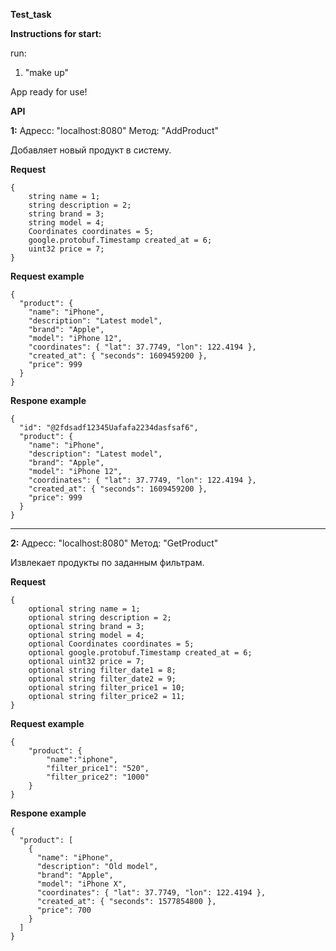 **Test_task**

**Instructions for start:**

run:
1) "make up"

App ready for use!

**API**

**1:**
Адресс: "localhost:8080"
Метод: "AddProduct"

Добавляет новый продукт в систему.

**Request**
```
{
    string name = 1;
    string description = 2;
    string brand = 3;
    string model = 4;
    Coordinates coordinates = 5;
    google.protobuf.Timestamp created_at = 6;
    uint32 price = 7;
}
```

**Request example**
```
{
  "product": {
    "name": "iPhone",
    "description": "Latest model",
    "brand": "Apple",
    "model": "iPhone 12",
    "coordinates": { "lat": 37.7749, "lon": 122.4194 },
    "created_at": { "seconds": 1609459200 },
    "price": 999
  }
}
```

**Respone example**
```
{
  "id": "@2fdsadf12345Uafafa2234dasfsaf6",
  "product": {
    "name": "iPhone",
    "description": "Latest model",
    "brand": "Apple",
    "model": "iPhone 12",
    "coordinates": { "lat": 37.7749, "lon": 122.4194 },
    "created_at": { "seconds": 1609459200 },
    "price": 999
  }
}
```
----------------------------------------------------------------------------------------------
**2:**
Адресс: "localhost:8080"
Метод: "GetProduct"

Извлекает продукты по заданным фильтрам.

**Request**
```
{
    optional string name = 1;
    optional string description = 2;
    optional string brand = 3;
    optional string model = 4;
    optional Coordinates coordinates = 5;
    optional google.protobuf.Timestamp created_at = 6;
    optional uint32 price = 7;
    optional string filter_date1 = 8;
    optional string filter_date2 = 9;
    optional string filter_price1 = 10;
    optional string filter_price2 = 11;
}
```

**Request example**
```
{
    "product": {
        "name":"iphone",
        "filter_price1": "520",
        "filter_price2": "1000"
    }
}
```

**Respone example**
```
{
  "product": [
    {
      "name": "iPhone",
      "description": "Old model",
      "brand": "Apple",
      "model": "iPhone X",
      "coordinates": { "lat": 37.7749, "lon": 122.4194 },
      "created_at": { "seconds": 1577854800 },
      "price": 700
    }
  ]
}
```
